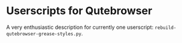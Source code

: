# Userscripts for Qutebrowser

A very enthusiastic description for currently one userscript:
`rebuild-qutebrowser-grease-styles.py`.

## 
